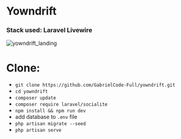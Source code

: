 # Yowndrift

### Stack used: Laravel Livewire


![yowndrift_landing](https://user-images.githubusercontent.com/61103022/120966869-6a2a1a80-c799-11eb-9ef3-acc61948e9cb.jpeg)


# Clone: 

* `git clone https://github.com/GabrielCode-Full/yowndrift.git`
* `cd yowndrift`
* `composer update`
* `composer require laravel/socialite`
* `npm install && npm run dev`
*  add database to `.env` file
* `php artisan migrate --seed`
* `php artisan serve`
